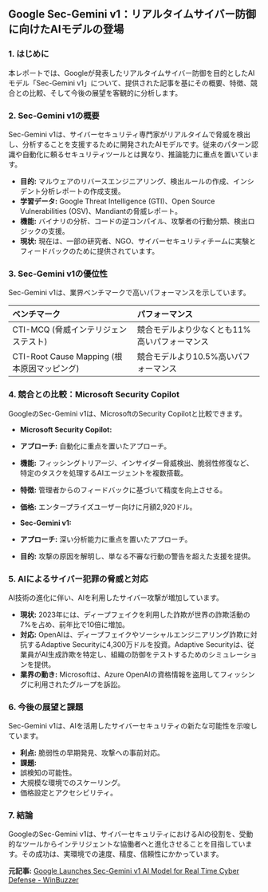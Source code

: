 ## Google Sec-Gemini v1：リアルタイムサイバー防御に向けたAIモデルの登場

### 1. はじめに

本レポートでは、Googleが発表したリアルタイムサイバー防御を目的としたAIモデル「Sec-Gemini v1」について、提供された記事を基にその概要、特徴、競合との比較、そして今後の展望を客観的に分析します。

### 2. Sec-Gemini v1の概要

Sec-Gemini v1は、サイバーセキュリティ専門家がリアルタイムで脅威を検出し、分析することを支援するために開発されたAIモデルです。従来のパターン認識や自動化に頼るセキュリティツールとは異なり、推論能力に重点を置いています。

* **目的:** マルウェアのリバースエンジニアリング、検出ルールの作成、インシデント分析レポートの作成支援。
* **学習データ:** Google Threat Intelligence (GTI)、Open Source Vulnerabilities (OSV)、Mandiantの脅威レポート。
* **機能:** バイナリの分析、コードの逆コンパイル、攻撃者の行動分類、検出ロジックの支援。
* **現状:** 現在は、一部の研究者、NGO、サイバーセキュリティチームに実験とフィードバックのために提供されています。

### 3. Sec-Gemini v1の優位性

Sec-Gemini v1は、業界ベンチマークで高いパフォーマンスを示しています。

| ベンチマーク | パフォーマンス |
| :---------------------------------------- | :-------------------------------------------------- |
| CTI-MCQ (脅威インテリジェンステスト) | 競合モデルより少なくとも11%高いパフォーマンス |
| CTI-Root Cause Mapping (根本原因マッピング) | 競合モデルより10.5%高いパフォーマンス |

### 4. 競合との比較：Microsoft Security Copilot

GoogleのSec-Gemini v1は、MicrosoftのSecurity Copilotと比較できます。

* **Microsoft Security Copilot:**
 * **アプローチ:** 自動化に重点を置いたアプローチ。
 * **機能:** フィッシングトリアージ、インサイダー脅威検出、脆弱性修復など、特定のタスクを処理するAIエージェントを複数搭載。
 * **特徴:** 管理者からのフィードバックに基づいて精度を向上させる。
 * **価格:** エンタープライズユーザー向けに月額2,920ドル。

* **Sec-Gemini v1:**
 * **アプローチ:** 深い分析能力に重点を置いたアプローチ。
 * **目的:** 攻撃の原因を解明し、単なる不審な行動の警告を超えた支援を提供。

### 5. AIによるサイバー犯罪の脅威と対応

AI技術の進化に伴い、AIを利用したサイバー攻撃が増加しています。

* **現状:** 2023年には、ディープフェイクを利用した詐欺が世界の詐欺活動の7%を占め、前年比で10倍に増加。
* **対応:** OpenAIは、ディープフェイクやソーシャルエンジニアリング詐欺に対抗するAdaptive Securityに4,300万ドルを投資。Adaptive Securityは、従業員がAI生成詐欺を特定し、組織の防御をテストするためのシミュレーションを提供。
* **業界の動き:** Microsoftは、Azure OpenAIの資格情報を盗用してフィッシングに利用されたグループを訴訟。

### 6. 今後の展望と課題

Sec-Gemini v1は、AIを活用したサイバーセキュリティの新たな可能性を示唆しています。

* **利点:** 脆弱性の早期発見、攻撃への事前対応。
* **課題:**
 * 誤検知の可能性。
 * 大規模な環境でのスケーリング。
 * 価格設定とアクセシビリティ。

### 7. 結論

GoogleのSec-Gemini v1は、サイバーセキュリティにおけるAIの役割を、受動的なツールからインテリジェントな協働者へと進化させることを目指しています。その成功は、実環境での速度、精度、信頼性にかかっています。


**元記事:** [Google Launches Sec-Gemini v1 AI Model for Real Time Cyber Defense - WinBuzzer](https://winbuzzer.com/2025/04/05/google-launches-sec-gemini-v1-ai-model-for-real-time-cyber-defense-xcxwbn/)